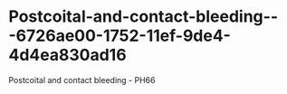 # Postcoital-and-contact-bleeding---6726ae00-1752-11ef-9de4-4d4ea830ad16
Postcoital and contact bleeding - PH66
